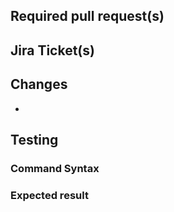 ## Required pull request(s)
<Link to other pull requests that go with this one>
<deleted this section if not applicable>




## Jira Ticket(s)
<Link to Jira tickets that are fixed by this pull request>
<deleted this section if not applicable>




## Changes
<List of important changes you made>

 - 


## Testing
<Try to add information on how to test the pull request>
<deleted this section if not applicable>




### Command Syntax
<delete this section if not applicable>




### Expected result
<delete this section if not applicable>



